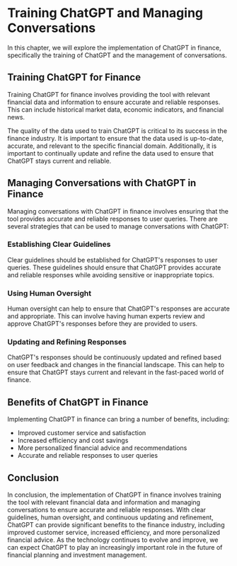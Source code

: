 Training ChatGPT and Managing Conversations
============================================================================================

In this chapter, we will explore the implementation of ChatGPT in finance, specifically the training of ChatGPT and the management of conversations.

Training ChatGPT for Finance
----------------------------

Training ChatGPT for finance involves providing the tool with relevant financial data and information to ensure accurate and reliable responses. This can include historical market data, economic indicators, and financial news.

The quality of the data used to train ChatGPT is critical to its success in the finance industry. It is important to ensure that the data used is up-to-date, accurate, and relevant to the specific financial domain. Additionally, it is important to continually update and refine the data used to ensure that ChatGPT stays current and reliable.

Managing Conversations with ChatGPT in Finance
----------------------------------------------

Managing conversations with ChatGPT in finance involves ensuring that the tool provides accurate and reliable responses to user queries. There are several strategies that can be used to manage conversations with ChatGPT:

### Establishing Clear Guidelines

Clear guidelines should be established for ChatGPT's responses to user queries. These guidelines should ensure that ChatGPT provides accurate and reliable responses while avoiding sensitive or inappropriate topics.

### Using Human Oversight

Human oversight can help to ensure that ChatGPT's responses are accurate and appropriate. This can involve having human experts review and approve ChatGPT's responses before they are provided to users.

### Updating and Refining Responses

ChatGPT's responses should be continuously updated and refined based on user feedback and changes in the financial landscape. This can help to ensure that ChatGPT stays current and relevant in the fast-paced world of finance.

Benefits of ChatGPT in Finance
------------------------------

Implementing ChatGPT in finance can bring a number of benefits, including:

* Improved customer service and satisfaction
* Increased efficiency and cost savings
* More personalized financial advice and recommendations
* Accurate and reliable responses to user queries

Conclusion
----------

In conclusion, the implementation of ChatGPT in finance involves training the tool with relevant financial data and information and managing conversations to ensure accurate and reliable responses. With clear guidelines, human oversight, and continuous updating and refinement, ChatGPT can provide significant benefits to the finance industry, including improved customer service, increased efficiency, and more personalized financial advice. As the technology continues to evolve and improve, we can expect ChatGPT to play an increasingly important role in the future of financial planning and investment management.


